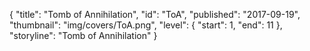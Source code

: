 {
  "title": "Tomb of Annihilation",
  "id": "ToA",
  "published": "2017-09-19",
  "thumbnail": "img/covers/ToA.png",
  "level": {
    "start": 1,
    "end": 11
  },
  "storyline": "Tomb of Annihilation"
}
